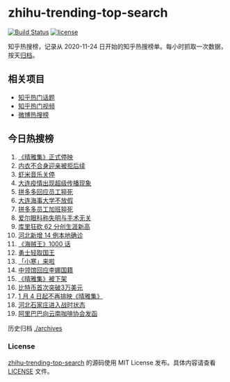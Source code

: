 # zhihu-trending-top-search

[![Build Status](https://github.com/justjavac/zhihu-trending-top-search/workflows/ci/badge.svg?branch=main)](https://github.com/justjavac/zhihu-trending-top-search/actions)
[![license](https://img.shields.io/github/license/justjavac/zhihu-trending-top-search)](https://github.com/justjavac/zhihu-trending-top-search/blob/main/LICENSE)

知乎热搜榜，记录从 2020-11-24 日开始的知乎热搜榜单。每小时抓取一次数据，按天[归档](./archives)。

## 相关项目

- [知乎热门话题](https://github.com/justjavac/zhihu-trending-hot-questions)
- [知乎热门视频](https://github.com/justjavac/zhihu-trending-hot-video)
- [微博热搜榜](https://github.com/justjavac/weibo-trending-hot-search)

## 今日热搜榜

<!-- BEGIN -->
<!-- 最后更新时间 Tue Jan 05 2021 17:18:30 GMT+0800 (CST) -->
1. [《晴雅集》正式停映](https://www.zhihu.com/search?q=晴雅集)
1. [内衣不合身迎亲被拒后续](https://www.zhihu.com/search?q=迎亲被拒)
1. [虾米音乐关停](https://www.zhihu.com/search?q=虾米音乐)
1. [大连疫情出现超级传播现象](https://www.zhihu.com/search?q=大连疫情)
1. [拼多多回应员工猝死](https://www.zhihu.com/search?q=拼多多回应)
1. [大连海事大学不放假](https://www.zhihu.com/search?q=大连海事大学)
1. [拼多多员工加班猝死](https://www.zhihu.com/search?q=拼多多猝死)
1. [爱尔眼科称失明与手术无关](https://www.zhihu.com/search?q=爱尔眼科)
1. [库里狂砍 62 分创生涯新高](https://www.zhihu.com/search?q=库里)
1. [河北新增 14 例本地确诊](https://www.zhihu.com/search?q=河北新增)
1. [《海贼王》1000 话](https://www.zhihu.com/search?q=海贼王)
1. [勇士轻取国王](https://www.zhihu.com/search?q=勇士)
1. [「小寒」来啦](https://www.zhihu.com/search?q=小寒)
1. [中领馆回应李娜国籍](https://www.zhihu.com/search?q=李娜国籍)
1. [《晴雅集》被下架](https://www.zhihu.com/search?q=晴雅集)
1. [比特币首次突破3万美元](https://www.zhihu.com/search?q=比特币)
1. [1 月 4 日起不再排映《晴雅集》](https://www.zhihu.com/search?q=晴雅集)
1. [河北石家庄进入战时状态](https://www.zhihu.com/search?q=河北疫情)
1. [阿里巴巴向云南咖啡协会发函](https://www.zhihu.com/search?q=阿里巴巴)
<!-- END -->

历史归档 [./archives](./archives)

### License

[zhihu-trending-top-search](https://github.com/justjavac/zhihu-trending-top-search) 的源码使用 MIT License 发布。具体内容请查看 [LICENSE](./LICENSE) 文件。
